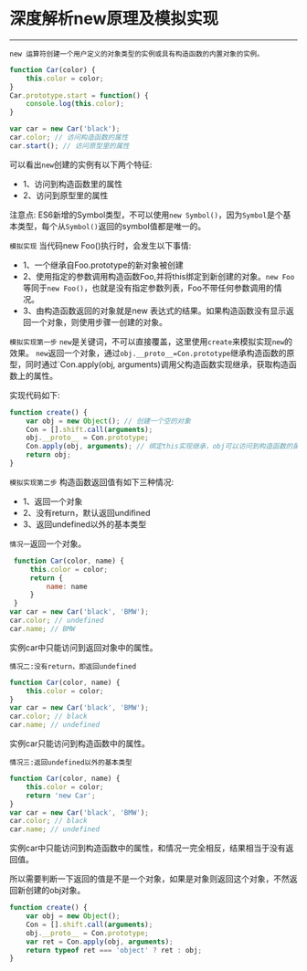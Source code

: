 # 深度解析new原理及模拟实现
***
`new 运算符创建一个用户定义的对象类型的实例或具有构造函数的内置对象的实例。`

```js
function Car(color) {
    this.color = color;
}
Car.prototype.start = function() {
    console.log(this.color);
}

var car = new Car('black');
car.color; // 访问构造函数的属性
car.start(); // 访问原型里的属性
```

可以看出`new`创建的实例有以下两个特征:
* 1、访问到构造函数里的属性
* 2、访问到原型里的属性

注意点:
ES6新增的Symbol类型，不可以使用`new Symbol()`，因为`Symbol`是个基本类型，每个从`Symbol()`返回的symbol值都是唯一的。

`模拟实现`
当代码new Foo()执行时，会发生以下事情:
* 1、一个继承自Foo.prototype的新对象被创建
* 2、使用指定的参数调用构造函数Foo,并将this绑定到新创建的对象。`new Foo`等同于`new Foo()`，也就是没有指定参数列表，Foo不带任何参数调用的情况。
* 3、由构造函数返回的对象就是new 表达式的结果。如果构造函数没有显示返回一个对象，则使用步骤一创建的对象。

`模拟实现第一步`
`new`是关键词，不可以直接覆盖，这里使用`create`来模拟实现`new`的效果。
`new`返回一个对象，通过`obj.__proto__=Con.prototype`继承构造函数的原型，同时通过`Con.apply(obj, arguments)调用父构造函数实现继承，获取构造函数上的属性。

实现代码如下:

```js
function create() {
    var obj = new Object(); // 创建一个空的对象
    Con = [].shift.call(arguments);
    obj.__proto__ = Con.prototype;
    Con.apply(obj, arguments); // 绑定this实现继承，obj可以访问到构造函数的属性
    return obj;
}
```

`模拟实现第二步`
构造函数返回值有如下三种情况:
* 1、返回一个对象
* 2、没有return，默认返回undifined
* 3、返回undefined以外的基本类型

`情况一`返回一个对象。
```js
 function Car(color, name) {
     this.color = color;
     return {
         name: name
     }
 }
var car = new Car('black', 'BMW');
car.color; // undefined
car.name; // BMW
```

实例car中只能访问到返回对象中的属性。

`情况二:没有return，即返回undefined`
```js
function Car(color, name) {
    this.color = color;
}
var car = new Car('black', 'BMW');
car.color; // black
car.name; // undefined
```

实例car只能访问到构造函数中的属性。

`情况三:返回undefined以外的基本类型`
```js
function Car(color, name) {
    this.color = color;
    return 'new Car';
}
var car = new Car('black', 'BMW');
car.color; // black
car.name; // undefined
```

实例car中只能访问到构造函数中的属性，和情况一完全相反，结果相当于没有返回值。

所以需要判断一下返回的值是不是一个对象，如果是对象则返回这个对象，不然返回新创建的obj对象。

```js
function create() {
    var obj = new Object();
    Con = [].shift.call(arguments);
    obj.__proto__ = Con.prototype;
    var ret = Con.apply(obj, arguments);
    return typeof ret === 'object' ? ret : obj;
}
```
